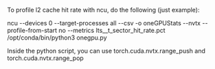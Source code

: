 To profile l2 cache hit rate with ncu, do the following (just example):

ncu --devices 0 --target-processes all --csv -o oneGPUStats --nvtx --profile-from-start no --metrics lts__t_sector_hit_rate.pct /opt/conda/bin/python3 onegpu.py

Inside the python script, you can use 
torch.cuda.nvtx.range_push and torch.cuda.nvtx.range_pop